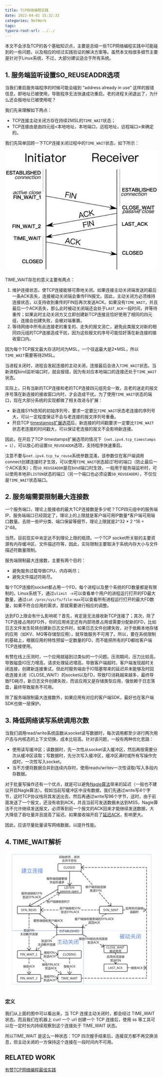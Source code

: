 ```yaml
---
title: TCP网络编程实践
date: 2022-04-01 15:32:33
categories: NetWork
tags: 
typora-root-url: ../../
---
```


本文不会涉及TCP的各个基础知识点，主要是总结一些TCP网络编程实践中可能碰到的一些问题，以及相应的经过实践验证的解决方案等。虽然本文档很多细节主要是针对于Linux系统，不过，大部分建议适合于所有系统。

## 1. 服务端监听设置SO_REUSEADDR选项

当我们重启服务端程序的时候可能会碰到 “address already in use” 这样的报错信息，即地址已被使用，导致程序无法快速成功重启。老的进程关闭退出了，为什么还会报地址已被使用呢？

我们先来理解如下两点：

- TCP连接主动关闭方存在持续2MSL的`TIME_WAIT`状态；
- TCP连接由是由四元组<本地地址，本地端口，远程地址，远程端口>来确定的。

我们先简单回顾一下TCP连接关闭过程中的`TIME_WAIT`状态，如下所示：

<img src="/image/TCP%E7%BD%91%E7%BB%9C%E7%BC%96%E7%A8%8B%E5%AE%9E%E8%B7%B5/tcp_close.png" style="zoom:50%;" />

TIME_WAIT存在的意义主要有两点：

1. 维护连接状态，使TCP连接能够可靠地关闭。如果连接主动关闭端发送的最后一条ACK丢失，连接被动关闭端会重传FIN报文。因此，主动关闭方必须维持连接状态，以支持收到重传的FIN后再次发送ACK。如果没有`TIME_WAIT`，并且最后一个ACK丢失，那么此时被动关闭端还会处于`LAST_ACK`一段时间，并等待重传；如果此时主动关闭方又立即创建新TCP连接且恰好使用了相同的四元组，连接会创建失败，会被对端重置。
2. 等待网络中所有此连接老的重复的、走失的报文消亡，避免此类报文对新的相同四元组的TCP连接造成干扰，因为这些报文的序号可能恰好落在新连接的接收窗口内。

因为每个TCP报文最大存活时间为MSL，一个往返最大是2*MSL，所以`TIME_WAIT`需要等待2MSL。

当进程关闭时，进程会发起连接的主动关闭，连接最后会进入`TIME_WAIT`状态。当新进程bind监听端口时，就会报错，因为有对应本地端口的连接还处于`TIME_WAIT`状态。

实际上，只有当新的TCP连接和老的TCP连接四元组完全一致，且老的迷走的报文序号落在新连接的接收窗口内时，才会造成干扰。为了使用`TIME_WAIT`状态的端口，现在大部分系统的实现都做了相关改进与扩展：

- 新连接SYN告知的初始序列号，要求一定要比`TIME_WAIT`状态老连接的序列号大，可以一定程度保证不会与老连接的报文序列号重叠。
- 开启TCP [timestamps扩展选项](https://datatracker.ietf.org/doc/html/rfc6191)后，新连接的时间戳要求一定要比`TIME_WAIT`状态老连接的时间戳大，可以保证老连接的报文不会影响新连接。

因此，在开启了TCP timestamps扩展选项的情况下（`net.ipv4.tcp_timestamps = 1`），可以放心的设置`SO_REUSEADDR`选项，支持程序快速重启。

注意不要与`net.ipv4.tcp_tw_reuse`系统参数混淆，该参数仅在客户端调用connect创建连接时才生效，可以使用`TIME_WAIT`状态超过1秒的端口（防止最后一个ACK丢失）；而`SO_REUSEADDR`是在bind端口时生效，一般用于服务端监听时，可以使用本地非`LISTEN`状态的端口（另一个端口也必须设置`SO_REUSEADDR`），不仅仅是`TIME_WAIT`状态端口。

## 2. 服务端需要限制最大连接数

一个服务端口，理论上能接收的最大TCP连接数是多少呢？TCP四元组中的服务端IP、服务端端口已经固定了，理论上的上限就是客户端可用IP数量*客户端可用端口数量。去除一些IP分类、端口保留等细节，理论上限就是2^32 * 2 ^16 = 2^48。

当然，目前现实中肯定达不到理论上限的瓶颈。一个TCP socket所关联的主要资源有内存缓冲区、文件描述符等，因此，实际限制主要取决于系统内存大小与文件描述符数量限制。

服务端限制最大连接数，主要有两个目的：

- 避免服务过载导致CPU、内存耗尽；
- 避免文件描述符耗尽。

每个TCP连接的socket都占用一个FD，每个进程以及整个系统的FD数量都是有限制的。Linux系统下，通过`ulimit -n`可以查看单个用户的进程运行打开的FD最大数量，通过`cat /proc/sys/fs/file-max`可以查看所有进程运行打开的最大FD数量，如果不符合应用的需求，那就需要进行相应的调整。

达到FD上限会有什么影响呢？首先，肯定是无法接收新TCP连接了；其次，除了TCP连接占用的FD外，你的应用肯定还有内部场景占用或需要分配新的FD，比如日志文件发生轮转创建新日志文件时，如果日志文件创建失败，对于依赖本地存储的应用（如KV、MQ等存储型应用），就导致服务不可用了。所以，要在系统限制的基础上，根据应用的特性预留一定数量的FD，而不能把所有的FD都给客户端TCP连接使用。

有赞在线上压测时，一个应用就碰到过类似的一个问题。压测期间，压力比较高，导致磁盘IO压力增高，请求处理延迟增高，导致客户端超时。客户端发现超时关闭连接，创建新连接重试，但此时服务端由于IO阻塞带来的延迟并未能够及时回收连接关闭（CLOSE_WAIT）的socket以及FD，导致FD消耗越来越多，最终导致FD耗尽，新日志文件创建失败，而该应用又是存储类型应用，强依赖于日志落盘，最终导致服务不可用。

除了服务端限制最大连接数外，如果应用有对应的客户端SDK，最好也在客户端SDK也做一层保护。

## 3. 降低网络读写系统调用次数

当我们调用read/write系统函数从socket读写数据时，每次调用都至少进行两次用户态与内核态的上下文切换，成本比较高。针对该问题，一般有两种优化思路：

- 使用读写缓冲区；读数据时，先一次性从socket读入缓冲区，然后再按需要分次从缓冲区读取；写数据时，先分次写入缓冲区，缓冲区满时或所有写操作完成时，一次性写入socket。
- 当不方便将数据合并到连续内存时，使用readv/writev一次性读取/写入多段内存数据。

对于批量写操作还有一个优点，就是可以避免[Nagle算法](https://en.wikipedia.org/wiki/Nagle's_algorithm)带来的延迟（一般也不建议开启Nagle算法）。假如当前写缓冲区中没有数据，我们先通过write写4个字节，这时TCP协议栈将其发送出去，然后再通过write写96个字节，这时，由于前面发送了一个报文，还没有收到ACK，并且当前可发送数据未达到MSS，Nagle算法不允许继续发送报文，必须等到前一个报文的ACK回来才能继续发送数据，大大降低了吞吐量并且提高了延迟。如果接收端开启了[延迟ACK](https://en.wikipedia.org/wiki/TCP_delayed_acknowledgment)，影响更大。

因此，应该尽量批量读写网络数据，以提升性能。

## 4. TIME_WAIT解析

![img](/image/TCP%E7%BD%91%E7%BB%9C%E7%BC%96%E7%A8%8B%E5%AE%9E%E8%B7%B5/tcp_state.png)

### 定义

我们从上面的图中可以看出来，当 TCP 连接主动关闭时，都会经过 TIME_WAIT 状态。而且我们在机器上 curl 一个 url 创建一个 TCP 连接后，使用 ss 等工具可以在一定时长内持续观察到这个连接处于 TIME_WAIT 状态。

所以TIME_WAIT 是这么一种状态：TCP 四次握手结束后，连接双方都不再交换消息，但主动关闭的一方保持这个连接在一段时间内不可用。

## RELATED WORK

[有赞TCP网络编程最佳实践](https://tech.youzan.com/you-zan-tcpwang-luo-bian-cheng-zui-jia-shi-jian/)